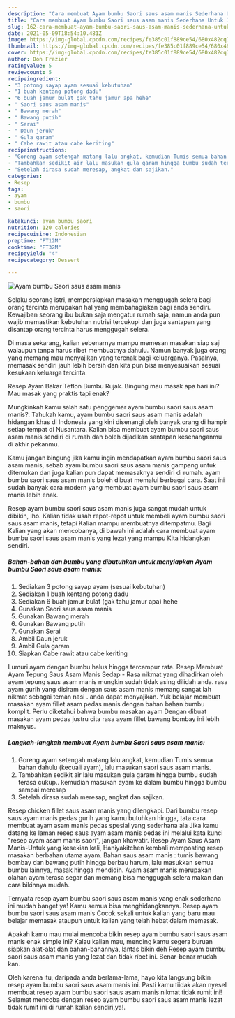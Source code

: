 ```yaml
---
description: "Cara membuat Ayam bumbu Saori saus asam manis Sederhana Untuk Jualan"
title: "Cara membuat Ayam bumbu Saori saus asam manis Sederhana Untuk Jualan"
slug: 162-cara-membuat-ayam-bumbu-saori-saus-asam-manis-sederhana-untuk-jualan
date: 2021-05-09T18:54:10.481Z
image: https://img-global.cpcdn.com/recipes/fe385c01f889ce54/680x482cq70/ayam-bumbu-saori-saus-asam-manis-foto-resep-utama.jpg
thumbnail: https://img-global.cpcdn.com/recipes/fe385c01f889ce54/680x482cq70/ayam-bumbu-saori-saus-asam-manis-foto-resep-utama.jpg
cover: https://img-global.cpcdn.com/recipes/fe385c01f889ce54/680x482cq70/ayam-bumbu-saori-saus-asam-manis-foto-resep-utama.jpg
author: Don Frazier
ratingvalue: 5
reviewcount: 5
recipeingredient:
- "3 potong sayap ayam sesuai kebutuhan"
- "1 buah kentang potong dadu"
- "6 buah jamur bulat gak tahu jamur apa hehe"
- " Saori saus asam manis"
- " Bawang merah"
- " Bawang putih"
- " Serai"
- " Daun jeruk"
- " Gula garam"
- " Cabe rawit atau cabe keriting"
recipeinstructions:
- "Goreng ayam setengah matang lalu angkat, kemudian Tumis semua bahan dahulu (kecuali ayam), lalu masukan saori saus asam manis."
- "Tambahkan sedikit air lalu masukan gula garam hingga bumbu sudah terasa cukup.. kemudian masukan ayam ke dalam bumbu hingga bumbu sampai meresap"
- "Setelah dirasa sudah meresap, angkat dan sajikan."
categories:
- Resep
tags:
- ayam
- bumbu
- saori

katakunci: ayam bumbu saori 
nutrition: 120 calories
recipecuisine: Indonesian
preptime: "PT12M"
cooktime: "PT32M"
recipeyield: "4"
recipecategory: Dessert

---
```



![Ayam bumbu Saori saus asam manis](https://img-global.cpcdn.com/recipes/fe385c01f889ce54/680x482cq70/ayam-bumbu-saori-saus-asam-manis-foto-resep-utama.jpg)

Selaku seorang istri, mempersiapkan masakan menggugah selera bagi orang tercinta merupakan hal yang membahagiakan bagi anda sendiri. Kewajiban seorang ibu bukan saja mengatur rumah saja, namun anda pun wajib memastikan kebutuhan nutrisi tercukupi dan juga santapan yang disantap orang tercinta harus menggugah selera.

Di masa  sekarang, kalian sebenarnya mampu memesan masakan siap saji walaupun tanpa harus ribet membuatnya dahulu. Namun banyak juga orang yang memang mau menyajikan yang terenak bagi keluarganya. Pasalnya, memasak sendiri jauh lebih bersih dan kita pun bisa menyesuaikan sesuai kesukaan keluarga tercinta. 

Resep Ayam Bakar Teflon Bumbu Rujak. Bingung mau masak apa hari ini? Mau masak yang praktis tapi enak?

Mungkinkah kamu salah satu penggemar ayam bumbu saori saus asam manis?. Tahukah kamu, ayam bumbu saori saus asam manis adalah hidangan khas di Indonesia yang kini disenangi oleh banyak orang di hampir setiap tempat di Nusantara. Kalian bisa membuat ayam bumbu saori saus asam manis sendiri di rumah dan boleh dijadikan santapan kesenanganmu di akhir pekanmu.

Kamu jangan bingung jika kamu ingin mendapatkan ayam bumbu saori saus asam manis, sebab ayam bumbu saori saus asam manis gampang untuk ditemukan dan juga kalian pun dapat memasaknya sendiri di rumah. ayam bumbu saori saus asam manis boleh dibuat memalui berbagai cara. Saat ini sudah banyak cara modern yang membuat ayam bumbu saori saus asam manis lebih enak.

Resep ayam bumbu saori saus asam manis juga sangat mudah untuk dibikin, lho. Kalian tidak usah repot-repot untuk membeli ayam bumbu saori saus asam manis, tetapi Kalian mampu membuatnya ditempatmu. Bagi Kalian yang akan mencobanya, di bawah ini adalah cara membuat ayam bumbu saori saus asam manis yang lezat yang mampu Kita hidangkan sendiri.

<!--inarticleads1-->

##### Bahan-bahan dan bumbu yang dibutuhkan untuk menyiapkan Ayam bumbu Saori saus asam manis:

1. Sediakan 3 potong sayap ayam (sesuai kebutuhan)
1. Sediakan 1 buah kentang potong dadu
1. Sediakan 6 buah jamur bulat (gak tahu jamur apa) hehe
1. Gunakan  Saori saus asam manis
1. Gunakan  Bawang merah
1. Gunakan  Bawang putih
1. Gunakan  Serai
1. Ambil  Daun jeruk
1. Ambil  Gula garam
1. Siapkan  Cabe rawit atau cabe keriting


Lumuri ayam dengan bumbu halus hingga tercampur rata. Resep Membuat Ayam Tepung Saus Asam Manis Sedap - Rasa nikmat yang dihadirkan oleh ayam tepung saus asam manis mungkin sudah tidak asing dilidah anda. rasa ayam gurih yang disiram dengan saus asam manis memang sangat lah nikmat sebagai teman nasi . anda dapat menyajikan. Yuk belajar membuat masakan ayam fillet asam pedas manis dengan bahan bahan bumbu komplit. Perlu diketahui bahwa bumbu masakan ayam Dengan dibuat masakan ayam pedas justru cita rasa ayam fillet bawang bombay ini lebih maknyus. 

<!--inarticleads2-->

##### Langkah-langkah membuat Ayam bumbu Saori saus asam manis:

1. Goreng ayam setengah matang lalu angkat, kemudian Tumis semua bahan dahulu (kecuali ayam), lalu masukan saori saus asam manis.
1. Tambahkan sedikit air lalu masukan gula garam hingga bumbu sudah terasa cukup.. kemudian masukan ayam ke dalam bumbu hingga bumbu sampai meresap
1. Setelah dirasa sudah meresap, angkat dan sajikan.


Resep chicken fillet saus asam manis yang dilengkapi. Dari bumbu resep saus ayam manis pedas gurih yang kamu butuhkan hingga, tata cara membuat ayam asam manis pedas spesial yang sederhana ala Jika kamu datang ke laman resep saus ayam asam manis pedas ini melalui kata kunci &#34;resep ayam asam manis saori&#34;, jangan khawatir. Resep Ayam Saus Asam Manis-Untuk yang kesekian kali, Haniyakitchen kembali memposting resep masakan berbahan utama ayam. Bahan saus asam manis : tumis bawang bombay dan bawang putih hingga berbau harum, lalu masukkan semua bumbu lainnya, masak hingga mendidih. Ayam asam manis merupakan olahan ayam terasa segar dan memang bisa menggugah selera makan dan cara bikinnya mudah. 

Ternyata resep ayam bumbu saori saus asam manis yang enak sederhana ini mudah banget ya! Kamu semua bisa menghidangkannya. Resep ayam bumbu saori saus asam manis Cocok sekali untuk kalian yang baru mau belajar memasak ataupun untuk kalian yang telah hebat dalam memasak.

Apakah kamu mau mulai mencoba bikin resep ayam bumbu saori saus asam manis enak simple ini? Kalau kalian mau, mending kamu segera buruan siapkan alat-alat dan bahan-bahannya, lantas bikin deh Resep ayam bumbu saori saus asam manis yang lezat dan tidak ribet ini. Benar-benar mudah kan. 

Oleh karena itu, daripada anda berlama-lama, hayo kita langsung bikin resep ayam bumbu saori saus asam manis ini. Pasti kamu tiidak akan nyesel membuat resep ayam bumbu saori saus asam manis nikmat tidak rumit ini! Selamat mencoba dengan resep ayam bumbu saori saus asam manis lezat tidak rumit ini di rumah kalian sendiri,ya!.

